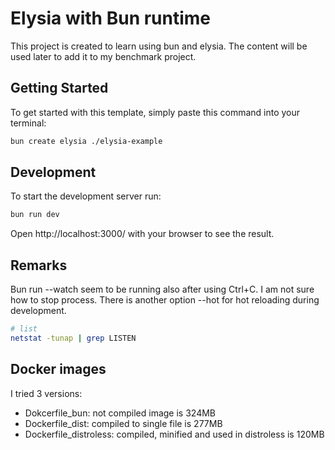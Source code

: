 # Elysia with Bun runtime

This project is created to learn using bun and elysia. The content will be used later to add it to my benchmark project.

## Getting Started

To get started with this template, simply paste this command into your terminal:

```bash
bun create elysia ./elysia-example
```

## Development

To start the development server run:

```bash
bun run dev
```

Open http://localhost:3000/ with your browser to see the result.

## Remarks

Bun run --watch seem to be running also after using Ctrl+C. I am not sure how to stop process. There is another option --hot for hot reloading during development.

```bash
# list
netstat -tunap | grep LISTEN
```

## Docker images

I tried 3 versions:

- Dokcerfile_bun: not compiled image is 324MB
- Dockerfile_dist: compiled to single file is 277MB
- Dockerfile_distroless: compiled, minified and used in distroless is 120MB
